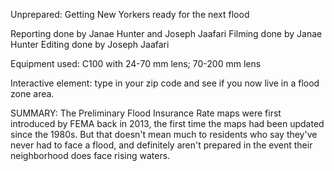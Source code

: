 Unprepared: Getting New Yorkers ready for the next flood

Reporting done by Janae Hunter and Joseph Jaafari
Filming done by Janae Hunter
Editing done by Joseph Jaafari

Equipment used: C100 with 24-70 mm lens; 70-200 mm lens

Interactive element: type in your zip code and see if you now live in a flood zone area. 

SUMMARY:
The Preliminary Flood Insurance Rate maps were first introduced by FEMA back in 2013, the first time the maps had been updated since the 1980s. But that doesn't mean much to residents who say they've never had to face a flood, and definitely aren't prepared in the event their neighborhood does face rising waters.